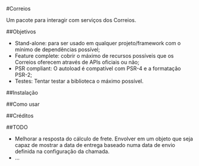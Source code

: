 #Correios

Um pacote para interagir com serviços dos Correios.

##Objetivos

* Stand-alone: para ser usado em qualquer projeto/framework com o mínimo de
  dependências possível;
* Feature complete: cobrir o máximo de recursos possíveis que os Correios
  oferecem através de APIs oficiais ou não;
* PSR compliant: O autoload é compatível com PSR-4 e a formatação PSR-2;
* Testes: Tentar testar a biblioteca o máximo possível.

##Instalação

##Como usar

##Créditos

##TODO

* Melhorar a resposta do cálculo de frete. Envolver em um objeto que seja capaz
  de mostrar a data de entrega baseado numa data de envio definida na
  configuração da chamada.
* ...
